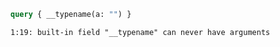 ```graphql
query { __typename(a: "") }
```

```
1:19: built-in field "__typename" can never have arguments
```